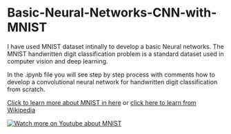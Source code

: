 # Basic-Neural-Networks-CNN-with-MNIST

I have used MNIST dataset intinally to develop a basic Neural networks. The MNIST handwritten digit classification problem is a standard dataset used in computer vision and deep learning.

In the .ipynb file you will see step by step process with comments how to develop a convolutional neural network for handwritten digit classification from scratch.

[Click to learn more about MNIST in here](http://yann.lecun.com/exdb/mnist/) or [click here to learn from Wikipedia](https://en.wikipedia.org/wiki/MNIST_database)


[![Watch more on Youtube about MNIST](https://img.youtube.com/vi/iQdWX1327XQ/0.jpg)](https://www.youtube.com/watch?v=iQdWX1327XQ)

